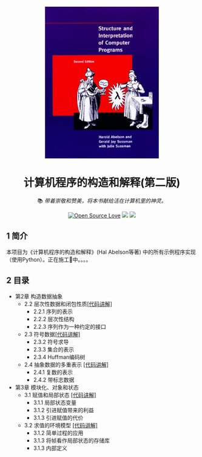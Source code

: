 <!--
 * @Descripttion: 
 * @Version: 1.0
 * @Author: ZhangHongYu
 * @Date: 2021-09-19 19:53:53
 * @LastEditors: ZhangHongYu
 * @LastEditTime: 2022-07-02 19:33:57
-->
<p align="center"><img src="pic/SICP_cover.jpeg" width="300" height="400"></p>

<div align="center">

# 计算机程序的构造和解释(第二版)

📚 *带着崇敬和赞美，将本书献给活在计算机里的神灵。*

[![Open Source Love](https://badges.frapsoft.com/os/v2/open-source.svg?v=103)](https://github.com/orion-orion/NumericalAnalysis) [![](https://img.shields.io/github/license/orion-orion/NumericalAnalysis)](https://github.com/orion-orion/NumericalAnalysis/blob/master/LICENSE) [![](https://img.shields.io/github/stars/orion-orion/NumericalAnalysis?style=social)](https://github.com/orion-orion/NumericalAnalysis)

 </div>

## 1 简介
本项目为《计算机程序的构造和解释》(Hal Abelson等著) 中的所有示例程序实现（使用Python）。正在施工🚧中。。。。

## 2 目录

- 第2章 构造数据抽象
  - 2.2 层次性数据和闭包性质[[代码讲解]](https://www.cnblogs.com/orion-orion/p/16234680.html) 
    - 2.2.1 序列的表示 
    - 2.2.2 层次性结构 
    - 2.2.3 序列作为一种约定的接口 
  - 2.3 符号数据[[代码讲解]](https://www.cnblogs.com/orion-orion/p/17026000.html) 
    - 2.3.2 符号求导 
    - 2.3.3 集合的表示 
    - 2.3.4 Huffman编码树
  - 2.4 抽象数据的多重表示 [[代码讲解]](https://www.cnblogs.com/orion-orion/p/17065543.html) 
    -  2.4.1 复数的表示
    -  2.4.2 带标志数据 
- 第3章 模块化、对象和状态
  - 3.1 赋值和局部状态 [[代码讲解]](https://www.cnblogs.com/orion-orion/p/17185719.html) 
    - 3.1.1 局部状态变量
    - 3.1.2 引进赋值带来的利益
    - 3.1.3 引进赋值的代价    
  - 3.2 求值的环境模型 [[代码讲解]](https://www.cnblogs.com/orion-orion/p/17247251.html) 
    - 3.1.2 简单过程的应用
    - 3.1.3 将帧看作局部状态的存储库
    - 3.1.3 内部定义


